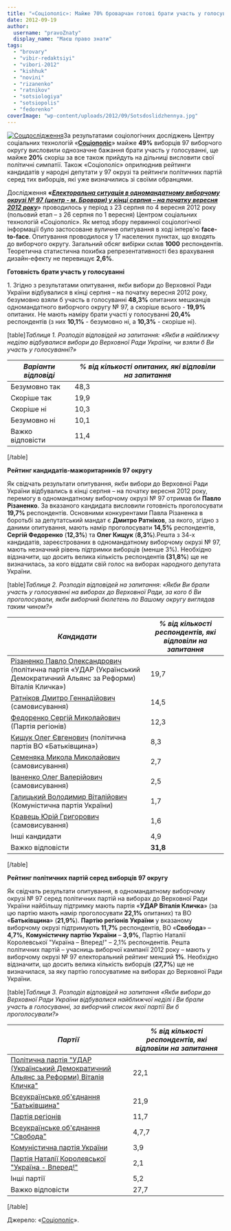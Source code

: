 ```yaml
---
title: "«Соціополіс»: Майже 70% броварчан готові брати участь у голосуванні на виборах-2012"
date: 2012-09-19
author: 
  username: "pravoZnaty"
  display_name: "Маєш право знати"
tags: 
  - "brovary"
  - "vibir-redaktsiyi"
  - "vibori-2012"
  - "kishhuk"
  - "novini"
  - "rizanenko"
  - "ratnikov"
  - "sotsiologiya"
  - "sotsiopolis"
  - "fedorenko"
coverImage: "wp-content/uploads/2012/09/Sotsdoslidzhennya.jpg"
---
```


[![](https://mpz.brovary.org/wp-content/uploads/2012/09/Sotsdoslidzhennya.jpg "Соцдослідження")](https://mpz.brovary.org/wp-content/uploads/2012/09/Sotsdoslidzhennya.jpg)За результатами соціологічних досліджень Центру соціальних технологій «**[Соціополіс](http://sociopolis.com.ua)**» майже **49%** виборців 97 виборчого округу висловили однозначне бажання брати участь у голосуванні, ще майже **20%** скоріш за все також прийдуть на дільниці висловити свої політичні симпатії. Також «Соціополіс» оприлюднив рейтинги кандидатів у народні депутати у 97 окрузі та рейтинги політичних партій серед тих виборців, які уже визначились зі своїми обранцями.

Дослідження **«_[Електоральна ситуація в одномандатному виборчому окрузі № 97 (центр - м. Бровари) у кінці серпня – на початку вересня 2012 року](http://sociopolis.com.ua/Research/Message/?id=373&type)_**» проводилось у період з 23 серпня по 4 вересня 2012 року (польовий етап – з 26 серпня по 1 вересня) Центром соціальних технологій «Соціополіс». Як метод збору первинної соціологічної інформації було застосоване вуличне опиту­ван­ня в ході інтерв'ю **face-to-face**. Опитування проводилося у 17 населених пунктах, що входять до виборчого округу. Загальний обсяг вибірки склав **1000** респондентів. Теоре­тична статис­тична похибка репрезен­тативності без врахування дизайн-ефекту не перевищує **2,6%**.

**Готовність брати участь у голосуванні**

1\. Згідно з результатами опитування, якби вибори до Верховної Ради України відбува­лися в кінці серпня – на початку вересня 2012 року, безумовно взяли б участь в голосуванні **48,3%** опитаних мешканців одномандатного виборчого округу № 97, а скоріше всього - **19,9%** опитаних. Не мають наміру брати участі у голосуванні **20,4%** респондентів (з них **10,1%** - безумовно ні, а **10,3%** - скоріше ні).

\[table\]_Таблиця 1. Розподіл відповідей на запитання:_ _«Якби в найближчу неділю_ _відбувалися вибори до Верховної Ради України, чи взяли б Ви участь у голосуванні?»_

| **_Варіанти відповіді_** | **_% від кількості опитаних,_** **_які відповіли на запитання_** |
| --- | --- |
| Безумовно так | 48,3 |
| Скоріше так | 19,9 |
| Скоріше ні | 10,3 |
| Безумовно ні | 10,1 |
| Важко відповісти | 11,4 |

\[/table\]

**Рейтинг кандидатів-мажоритарників 97 округу** 

Як свідчать результати опитування, якби вибори до Верховної Ради України відбу­вались в кінці серпня – на початку вересня 2012 року, перемогу в одномандатному виборчому окрузі № 97 отримав би **Павло Різаненко**. За вказаного кандидата висловили готовність проголо­сувати **19,7%** респондентів. Основними конкурентами Павла Різаненка в боротьбі за депутатський мандат є **Дмитро Ратніков**, за якого, згідно з даними опитування, мають намір проголосувати **14,5%** респондентів, **Сергій Федоренко** (**12,3%**) та **Олег Кищук** (**8,3%**).Решта з 34-х кандидатів, зареєстрованих в одномандатному виборчому окрузі № 97, мають незначний рівень підтримки виборців (менше 3%). Необхідно відзначити, що досить велика кількість респондентів **(31,8%**) ще не визначилась, за кого віддати свій голос на виборах народного депутата України.

\[table\]_Таблиця 2. Розподіл відповідей на запитання_: _«Якби Ви брали участь_ _у голосуванні на виборах до Верховної Ради, за кого б Ви проголосували, якби виборчий бюлетень по Вашому округу виглядав таким чином?»_

| **_Кандидати_** | **_% від кількості рес­­пондентів, які відпо­віли на запитання_** |
| --- | --- |
| [Різаненко Павло Олександрович](https://www.cvk.gov.ua/pls/vnd2012/WP407?PT001F01=900&pf7201=2977) (політична партія «УДАР (Український Демократичний Альянс за Реформи) Віталія Кличка») | 19,7 |
| [Ратніков Дмитро Геннадійович](https://www.cvk.gov.ua/pls/vnd2012/WP407?PT001F01=900&pf7201=1032) (самовисування) | 14,5 |
| [Федоренко Сергій Миколайович](https://www.cvk.gov.ua/pls/vnd2012/WP407?PT001F01=900&pf7201=1729) (Партія регіонів) | 12,3 |
| [Кищук Олег Євгенович](https://www.cvk.gov.ua/pls/vnd2012/WP407?PT001F01=900&pf7201=2126) (політична партія ВО «Батьківщина») | 8,3 |
| [Семеняка Микола Миколайович](https://www.cvk.gov.ua/pls/vnd2012/WP407?PT001F01=900&pf7201=784) (самовисування) | 2,7 |
| [Іваненко Олег Валерійович](https://www.cvk.gov.ua/pls/vnd2012/WP407?PT001F01=900&pf7201=7) (самовисування) | 2,5 |
| [Галицький Володимир Віталійович](https://www.cvk.gov.ua/pls/vnd2012/WP407?PT001F01=900&pf7201=605) (Комуністична партія України) | 1,7 |
| [Кравець Юрій Григорович](https://www.cvk.gov.ua/pls/vnd2012/WP407?PT001F01=900&pf7201=6330) (самовисування) | 1,6 |
| Інші кандидати | 4,9 |
| Важко відповісти | **31,8** |

\[/table\]

**Рейтинг політичних партій серед виборців 97 округу**

Як свідчать результати опитування, в одномандатному виборчому окрузі № 97 серед політичних партій на виборах до Верховної Ради України найбільшу підтримку мають партія «**УДАР Віталія Кличка**» (за цю партію мають намір проголосувати **22,1%** опитаних) та ВО «**Батьківщина**» (**21,9%**). **Партію регіонів України** у вказаному виборчому окрузі підтримують **11,7%** респондентів, ВО «**Свобода**» – **4,7%**, **Комуністичну партію України** – **3,9%**, Партію Наталії Королевської "Україна – Вперед!" – 2,1% респондентів. Решта політичних партій – учасниць виборчої кампанії 2012 року – мають у виборчому окрузі № 97 електо­раль­ний рейтинг менший **1%**. Необхідно відзначити, що досить велика кількість виборців (**27,7%**) ще не визначилася, за яку партію голосуватиме на виборах до Верховної Ради України.

\[table\]_Таблиця 3. Розподіл відповідей на запитання_ _«Якби вибори до Верховної Ради України відбувалися найближчої неділі і Ви брали участь в голосуванні, за виборчий список якої партії Ви б проголосували?»_

| **_Партії_** | **_% від кількості_** **_респондентів, які відповіли на запитання_** |
| --- | --- |
| [Політична партія "УДАР (Український Демо­кратичний Альянс за Реформи) Віталія Кличка"](https://www.cvk.gov.ua/pls/vnd2012/WP502?PT001F01=900&pf7171=55) | 22,1 |
| [Всеукраїнське об'єднання "Батьківщина"](https://www.cvk.gov.ua/pls/vnd2012/WP502?PT001F01=900&pf7171=52) | 21,9 |
| [Партія регіонів](https://www.cvk.gov.ua/pls/vnd2012/WP502?PT001F01=900&pf7171=50) | 11,7 |
| [Всеукраїнське об'єднання "Свобода"](https://www.cvk.gov.ua/pls/vnd2012/WP502?PT001F01=900&pf7171=71) | 4,7,7 |
| [Комуністична партія України](https://www.cvk.gov.ua/pls/vnd2012/WP502?PT001F01=900&pf7171=11) | 3,9 |
| [Партія Наталії Королевської "Україна - Вперед!"](https://www.cvk.gov.ua/pls/vnd2012/WP502?PT001F01=900&pf7171=93) | 2,1 |
| Інші партії | 5,2 |
| Важко відповісти | 27,7 |

\[/table\]

Джерело: «[Соціополіс](http://sociopolis.com.ua/Research/Message/?id=373&type)».

